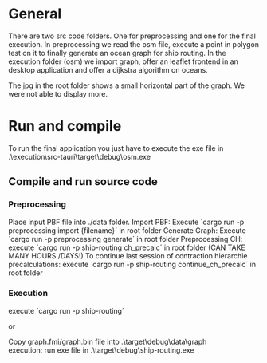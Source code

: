 # General
There are two src code folders. One for preprocessing and one for the final execution.
In preprocessing we read the osm file, execute a point in polygon test on it to finally generate an ocean graph for ship routing.
In the execution folder (osm) we import graph, offer an leaflet frontend in an desktop application and offer a dijkstra algorithm on oceans.

The jpg in the root folder shows a small horizontal part of the graph. We were not able to display more.

# Run and compile
To run the final application you just have to execute the exe file in .\execution\src-tauri\target\debug\osm.exe

## Compile and run source code
### Preprocessing
Place input PBF file into ./data folder.
Import PBF: Execute ´cargo run -p preprocessing import {filename}´ in root folder
Generate Graph: Execute ´cargo run -p preprocessing generate´ in root folder
Preprocessing CH: execute ´cargo run -p ship-routing ch_precalc´ in root folder (CAN TAKE MANY HOURS /DAYS!)
To continue last session of contraction hierarchie precalculations: execute ´cargo run -p ship-routing continue_ch_precalc´ in root folder

### Execution
execute ´cargo run -p ship-routing´

or

Copy graph.fmi/graph.bin file into .\target\debug\data\graph\
execution: run exe file in .\target\debug\ship-routing.exe
